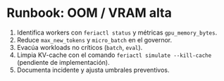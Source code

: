 # Runbook: OOM / VRAM alta

1. Identifica workers con `feriactl status` y métricas `gpu_memory_bytes`.
2. Reduce `max_new_tokens` y `micro_batch` en el governor.
3. Evacúa workloads no críticos (`batch`, `eval`).
4. Limpia KV-cache con el comando `feriactl simulate --kill-cache` (pendiente de implementación).
5. Documenta incidente y ajusta umbrales preventivos.

